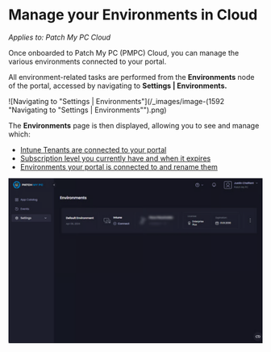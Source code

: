 # Manage your Environments in Cloud

_Applies to: Patch My PC Cloud_

Once onboarded to Patch My PC (PMPC) Cloud, you can manage the various environments connected to your portal.

All environment-related tasks are performed from the **Environments** node of the portal, accessed by navigating to **Settings | Environments.**

![Navigating to "Settings | Environments"](/_images/image-(1592 "Navigating to \"Settings | Environments\"").png)

The **Environments** page is then displayed, allowing you to see and manage which:

* [Intune Tenants are connected to your portal](manage-cloud-intune-tenants.md)
* [Subscription level you currently have and when it expires](manage-your-cloud-license.md)
* [Environments your portal is connected to and rename them](rename-your-cloud-environment.md)

![](/_images/image-(2567).png)